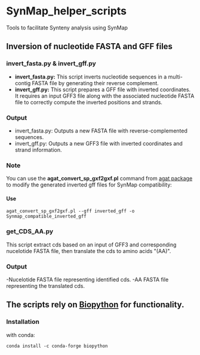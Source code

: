 # SynMap_helper_scripts
Tools to facilitate Synteny analysis using SynMap

## **Inversion of nucleotide FASTA and GFF files**

### **invert_fasta.py & invert_gff.py**

- **invert_fasta.py:** This script inverts nucleotide sequences in a multi-contig FASTA file by generating their reverse complement.
- **invert_gff.py:** This script prepares a GFF file with inverted coordinates. It requires an input GFF3 file along with the associated nucleotide FASTA file to correctly compute the inverted positions and strands.

### Output
- invert_fasta.py: Outputs a new FASTA file with reverse-complemented sequences.
- invert_gff.py: Outputs a new GFF3 file with inverted coordinates and strand information.

### Note
You can use the **agat_convert_sp_gxf2gxf.pl** command from [agat package](https://anaconda.org/bioconda/agat) to modify the generated inverted gff files for SynMap compatibility:

#### Use
```
agat_convert_sp_gxf2gxf.pl --gff inverted_gff -o Synmap_compatible_inverted_gff
```

### **get_CDS_AA.py**

This script extract cds based on an input of GFF3 and corresponding nucelotide FASTA file, then translate the cds to amino acids "(AA)".

### Output
-Nucelotide FASTA file representing identified cds.
-AA FASTA file representing the translated cds.

 
## The scripts rely on [Biopython](https://biopython.org/) for functionality.

### Installation

with conda:
```
conda install -c conda-forge biopython
```
